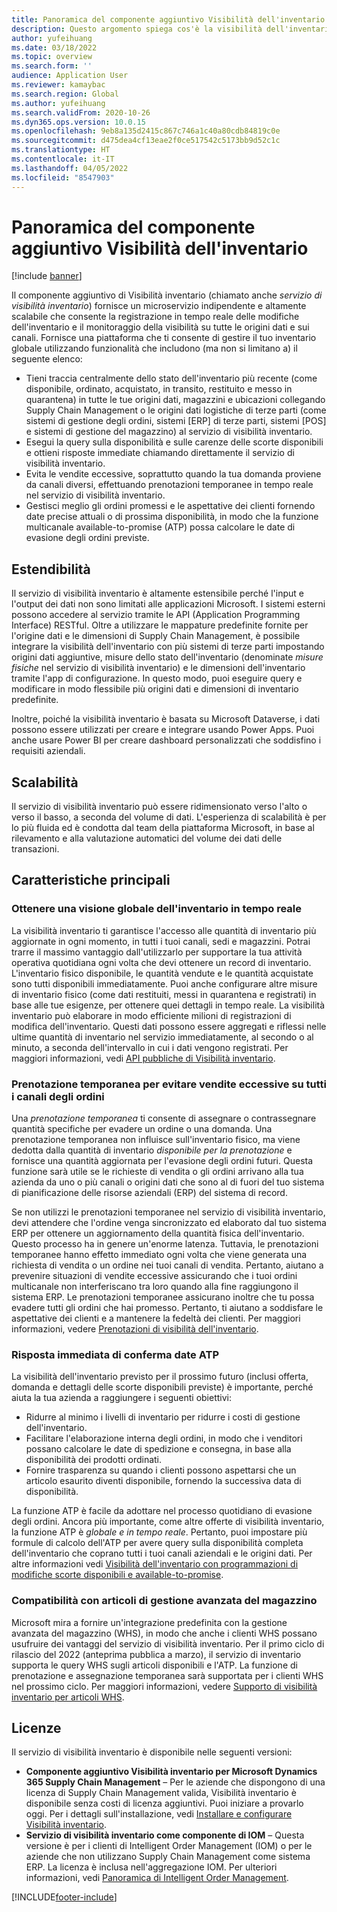 ```yaml
---
title: Panoramica del componente aggiuntivo Visibilità dell'inventario
description: Questo argomento spiega cos'è la visibilità dell'inventario e ne descrive le caratteristiche.
author: yufeihuang
ms.date: 03/18/2022
ms.topic: overview
ms.search.form: ''
audience: Application User
ms.reviewer: kamaybac
ms.search.region: Global
ms.author: yufeihuang
ms.search.validFrom: 2020-10-26
ms.dyn365.ops.version: 10.0.15
ms.openlocfilehash: 9eb8a135d2415c867c746a1c40a80cdb84819c0e
ms.sourcegitcommit: d475dea4cf13eae2f0ce517542c5173bb9d52c1c
ms.translationtype: HT
ms.contentlocale: it-IT
ms.lasthandoff: 04/05/2022
ms.locfileid: "8547903"
---
```

# <a name="inventory-visibility-add-in-overview"></a>Panoramica del componente aggiuntivo Visibilità dell'inventario

[!include [banner](../includes/banner.md)]

Il componente aggiuntivo di Visibilità inventario (chiamato anche *servizio di visibilità inventario*) fornisce un microservizio indipendente e altamente scalabile che consente la registrazione in tempo reale delle modifiche dell'inventario e il monitoraggio della visibilità su tutte le origini dati e sui canali. Fornisce una piattaforma che ti consente di gestire il tuo inventario globale utilizzando funzionalità che includono (ma non si limitano a) il seguente elenco:

- Tieni traccia centralmente dello stato dell'inventario più recente (come disponibile, ordinato, acquistato, in transito, restituito e messo in quarantena) in tutte le tue origini dati, magazzini e ubicazioni collegando Supply Chain Management o le origini dati logistiche di terze parti (come sistemi di gestione degli ordini, sistemi \[ERP\] di terze parti, sistemi \[POS\] e sistemi di gestione del magazzino) al servizio di visibilità inventario.
- Esegui la query sulla disponibilità e sulle carenze delle scorte disponibili e ottieni risposte immediate chiamando direttamente il servizio di visibilità inventario.
- Evita le vendite eccessive, soprattutto quando la tua domanda proviene da canali diversi, effettuando prenotazioni temporanee in tempo reale nel servizio di visibilità inventario.
- Gestisci meglio gli ordini promessi e le aspettative dei clienti fornendo date precise attuali o di prossima disponibilità, in modo che la funzione multicanale available-to-promise (ATP) possa calcolare le date di evasione degli ordini previste.

## <a name="extensibility"></a>Estendibilità

Il servizio di visibilità inventario è altamente estensibile perché l'input e l'output dei dati non sono limitati alle applicazioni Microsoft. I sistemi esterni possono accedere al servizio tramite le API (Application Programming Interface) RESTful. Oltre a utilizzare le mappature predefinite fornite per l'origine dati e le dimensioni di Supply Chain Management, è possibile integrare la visibilità dell'inventario con più sistemi di terze parti impostando origini dati aggiuntive, misure dello stato dell'inventario (denominate *misure fisiche* nel servizio di visibilità inventario) e le dimensioni dell'inventario tramite l'app di configurazione. In questo modo, puoi eseguire query e modificare in modo flessibile più origini dati e dimensioni di inventario predefinite.

Inoltre, poiché la visibilità inventario è basata su Microsoft Dataverse, i dati possono essere utilizzati per creare e integrare usando Power Apps. Puoi anche usare Power BI per creare dashboard personalizzati che soddisfino i requisiti aziendali.

## <a name="scalability"></a>Scalabilità

Il servizio di visibilità inventario può essere ridimensionato verso l'alto o verso il basso, a seconda del volume di dati. L'esperienza di scalabilità è per lo più fluida ed è condotta dal team della piattaforma Microsoft, in base al rilevamento e alla valutazione automatici del volume dei dati delle transazioni.

## <a name="feature-highlights"></a>Caratteristiche principali

### <a name="get-a-global-view-of-real-time-inventory"></a>Ottenere una visione globale dell'inventario in tempo reale

La visibilità inventario ti garantisce l'accesso alle quantità di inventario più aggiornate in ogni momento, in tutti i tuoi canali, sedi e magazzini. Potrai trarre il massimo vantaggio dall'utilizzarlo per supportare la tua attività operativa quotidiana ogni volta che devi ottenere un record di inventario. L'inventario fisico disponibile, le quantità vendute e le quantità acquistate sono tutti disponibili immediatamente. Puoi anche configurare altre misure di inventario fisico (come dati restituiti, messi in quarantena e registrati) in base alle tue esigenze, per ottenere quei dettagli in tempo reale. La visibilità inventario può elaborare in modo efficiente milioni di registrazioni di modifica dell'inventario. Questi dati possono essere aggregati e riflessi nelle ultime quantità di inventario nel servizio immediatamente, al secondo o al minuto, a seconda dell'intervallo in cui i dati vengono registrati. Per maggiori informazioni, vedi [API pubbliche di Visibilità inventario](inventory-visibility-api.md).

### <a name="soft-reservation-to-avoid-overselling-across-all-order-channels"></a>Prenotazione temporanea per evitare vendite eccessive su tutti i canali degli ordini

Una *prenotazione temporanea* ti consente di assegnare o contrassegnare quantità specifiche per evadere un ordine o una domanda. Una prenotazione temporanea non influisce sull'inventario fisico, ma viene dedotta dalla quantità di inventario *disponibile per la prenotazione* e fornisce una quantità aggiornata per l'evasione degli ordini futuri. Questa funzione sarà utile se le richieste di vendita o gli ordini arrivano alla tua azienda da uno o più canali o origini dati che sono al di fuori del tuo sistema di pianificazione delle risorse aziendali (ERP) del sistema di record.

Se non utilizzi le prenotazioni temporanee nel servizio di visibilità inventario, devi attendere che l'ordine venga sincronizzato ed elaborato dal tuo sistema ERP per ottenere un aggiornamento della quantità fisica dell'inventario. Questo processo ha in genere un'enorme latenza. Tuttavia, le prenotazioni temporanee hanno effetto immediato ogni volta che viene generata una richiesta di vendita o un ordine nei tuoi canali di vendita. Pertanto, aiutano a prevenire situazioni di vendite eccessive assicurando che i tuoi ordini multicanale non interferiscano tra loro quando alla fine raggiungono il sistema ERP. Le prenotazioni temporanee assicurano inoltre che tu possa evadere tutti gli ordini che hai promesso. Pertanto, ti aiutano a soddisfare le aspettative dei clienti e a mantenere la fedeltà dei clienti. Per maggiori informazioni, vedere [Prenotazioni di visibilità dell'inventario](inventory-visibility-reservations.md).

### <a name="immediate-response-of-atp-dates-confirmation"></a>Risposta immediata di conferma date ATP

La visibilità dell'inventario previsto per il prossimo futuro (inclusi offerta, domanda e dettagli delle scorte disponibili previste) è importante, perché aiuta la tua azienda a raggiungere i seguenti obiettivi:

- Ridurre al minimo i livelli di inventario per ridurre i costi di gestione dell'inventario.
- Facilitare l'elaborazione interna degli ordini, in modo che i venditori possano calcolare le date di spedizione e consegna, in base alla disponibilità dei prodotti ordinati.
- Fornire trasparenza su quando i clienti possono aspettarsi che un articolo esaurito diventi disponibile, fornendo la successiva data di disponibilità.

La funzione ATP è facile da adottare nel processo quotidiano di evasione degli ordini. Ancora più importante, come altre offerte di visibilità inventario, la funzione ATP è *globale e in tempo reale*. Pertanto, puoi impostare più formule di calcolo dell'ATP per avere query sulla disponibilità completa dell'inventario che coprano tutti i tuoi canali aziendali e le origini dati. Per altre informazioni vedi [Visibilità dell'inventario con programmazioni di modifiche scorte disponibili e available-to-promise](inventory-visibility-available-to-promise.md).

### <a name="compatibility-with-advanced-warehouse-management-items"></a>Compatibilità con articoli di gestione avanzata del magazzino

Microsoft mira a fornire un'integrazione predefinita con la gestione avanzata del magazzino (WHS), in modo che anche i clienti WHS possano usufruire dei vantaggi del servizio di visibilità inventario. Per il primo ciclo di rilascio del 2022 (anteprima pubblica a marzo), il servizio di inventario supporta le query WHS sugli articoli disponibili e l'ATP. La funzione di prenotazione e assegnazione temporanea sarà supportata per i clienti WHS nel prossimo ciclo. Per maggiori informazioni, vedere [Supporto di visibilità inventario per articoli WHS](inventory-visibility-whs-support.md).

## <a name="licensing"></a>Licenze

Il servizio di visibilità inventario è disponibile nelle seguenti versioni:

- **Componente aggiuntivo Visibilità inventario per Microsoft Dynamics 365 Supply Chain Management** – Per le aziende che dispongono di una licenza di Supply Chain Management valida, Visibilità inventario è disponibile senza costi di licenza aggiuntivi. Puoi iniziare a provarlo oggi. Per i dettagli sull'installazione, vedi [Installare e configurare Visibilità inventario](inventory-visibility-setup.md).
- **Servizio di visibilità inventario come componente di IOM** – Questa versione è per i clienti di Intelligent Order Management (IOM) o per le aziende che non utilizzano Supply Chain Management come sistema ERP. La licenza è inclusa nell'aggregazione IOM. Per ulteriori informazioni, vedi [Panoramica di Intelligent Order Management](/dynamics365/intelligent-order-management/overview).

[!INCLUDE[footer-include](../../includes/footer-banner.md)]

